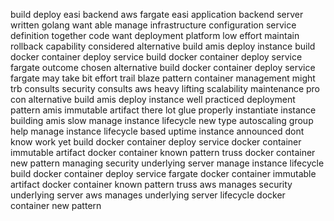 build deploy easi backend aws fargate easi application backend server written golang want able manage infrastructure configuration service definition together code want deployment platform low effort maintain rollback capability considered alternative build amis deploy instance build docker container deploy service build docker container deploy service fargate outcome chosen alternative build docker container deploy service fargate may take bit effort trail blaze pattern container management might trb consults security consults aws heavy lifting scalability maintenance pro con alternative build amis deploy instance well practiced deployment pattern amis immutable artifact there lot glue properly instantiate instance building amis slow manage instance lifecycle new type autoscaling group help manage instance lifecycle based uptime instance announced dont know work yet build docker container deploy service docker container immutable artifact docker container known pattern truss docker container new pattern managing security underlying server manage instance lifecycle build docker container deploy service fargate docker container immutable artifact docker container known pattern truss aws manages security underlying server aws manages underlying server lifecycle docker container new pattern